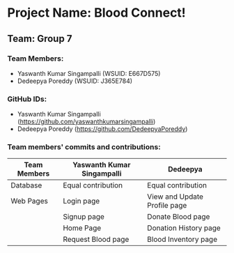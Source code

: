 
# Project Name: Blood Connect!

## Team: Group 7

### Team Members:
- Yaswanth Kumar Singampalli (WSUID: E667D575)
- Dedeepya Poreddy (WSUID: J365E784)

### GitHub IDs:
- Yaswanth Kumar Singampalli (https://github.com/yaswanthkumarsingampalli)
- Dedeepya Poreddy (https://github.com/DedeepyaPoreddy)  

### Team members' commits and contributions:

| Team Members               | Yaswanth Kumar Singampalli | Dedeepya                  |
|----------------------------|-----------------------------|---------------------------|
| Database                   | Equal contribution         | Equal contribution        |
| Web Pages                  | Login page                 | View and Update Profile page |
|                            | Signup page                | Donate Blood page         |
|                            | Home Page                  | Donation History page     |
|                            | Request Blood page         | Blood Inventory page      |
